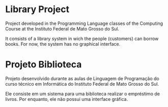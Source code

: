 # Library Project

Project developed in the Programming Language classes of the Computing Course at the Instituto Federal de Mato Grosso do Sul.

It consists of a library system in wich the people (customers) can borrow books. For now, the system has no graphical interface.

# Projeto Biblioteca

Projeto desenvolvido durante as aulas de Linguagem de Programação do curso técnico em Informática do Instituto Federal de Mato Grosso do Sul.

Ele consiste em um sistema para uma biblioteca realizar o empréstimo de livros. Por enquanto, ele não possui uma interface gráfica.
